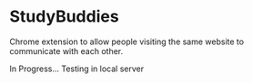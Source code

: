 # StudyBuddies
Chrome extension to allow people visiting the same website to communicate with each other. 

In Progress...
Testing in local server
